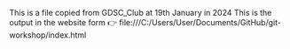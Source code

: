 This is a file copied from GDSC_Club at 19th January in 2024
This is the output in the website form 👉 file:///C:/Users/User/Documents/GitHub/git-workshop/index.html 
